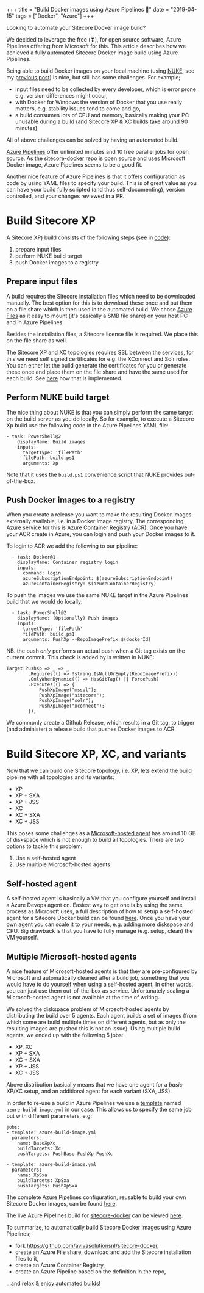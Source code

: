 +++
title = "Build Docker images using Azure Pipelines 🚀"
date = "2019-04-15"
tags = ["Docker", "Azure"]
+++

Looking to automate your Sitecore Docker image build? 

We decided to leverage the free (❣), for open source software, Azure Pipelines offering from Microsoft for this. This article describes how we achieved a fully automated Sitecore Docker image build using Azure Pipelines.
<!--more-->

Being able to build Docker images on your local machine (using [NUKE](http://www.nuke.build), see my [previous post](../build_using_nuke)) is nice, but still has some challenges. For example;

-  input files need to be collected by every developer, which is error prone e.g. version differences might occur,
- with Docker for Windows the version of Docker that you use really matters, e.g. stability issues tend to come and go,
- a build consumes lots of CPU and memory, basically making your PC unusable during a build (and Sitecore XP & XC builds take around 90 minutes)

All of above challenges can be solved by having an automated build.

[Azure Pipelines](https://azure.microsoft.com/en-us/services/devops/pipelines/) offer unlimited minutes and 10 free parallel jobs for open source. As the [sitecore-docker](https://github.com/avivasolutionsnl/sitecore-docker) repo is open source and uses Microsoft Docker image, Azure Pipelines seems to be a good fit. 

Another nice feature of Azure Pipelines is that it offers configuration as code by using YAML files to specify your build. This is of great value as you can have your build fully scripted (and thus self-documenting), version controlled, and your changes reviewed in a PR.


# Build Sitecore XP
A Sitecore XP) build consists of the following steps (see in [code](https://github.com/avivasolutionsnl/sitecore-docker/blob/master/azure-build-image.yml)):

1. prepare input files
1. perform NUKE build target
1. push Docker images to a registry

## Prepare input files
A build requires the Sitecore installation files which need to be downloaded manually. The best option for this is to download these once and put them on a file share which is then used in the automated build. We chose [Azure Files](https://docs.microsoft.com/en-us/azure/storage/files/storage-files-introduction) as it easy to mount (it's basically a SMB file share) on your host PC and in Azure Pipelines.

Besides the installation files, a Sitecore license file is required. We place this on the file share as well.

The Sitecore XP and XC topologies requires SSL between the services, for this we need self signed certificates for e.g. the XConnect and Solr roles. You can either let the build generate the certificates for you or generate these once and place them on the file share and have the same used for each build. See [here](https://github.com/avivasolutionsnl/sitecore-docker/blob/601f158cdbc69622b4c11ae5125ab19cdfdf4326/azure-build-image.yml#L46) how that is implemented.

## Perform NUKE build target
The nice thing about NUKE is that you can simply perform the same target on the build server as you do locally. So for example, to execute a Sitecore Xp build use the following code in the Azure Pipelines YAML file:
```
- task: PowerShell@2
    displayName: Build images
    inputs:
      targetType: 'filePath'
      filePath: build.ps1
      arguments: Xp
```
Note that it uses the `build.ps1` convenience script that NUKE provides out-of-the-box.

## Push Docker images to a registry
When you create a release you want to make the resulting Docker images externally available, i.e. in a Docker Image registry. The corresponding Azure service for this is Azure Container Registry (ACR). Once you have your ACR create in Azure, you can login and push your Docker images to it.

To login to ACR we add the following to our pipeline:
```
  - task: Docker@1
    displayName: Container registry login
    inputs:
      command: login
      azureSubscriptionEndpoint: $(azureSubscriptionEndpoint)
      azureContainerRegistry: $(azureContainerRegistry)
```

To push the images we use the same NUKE target in the Azure Pipelines build that we would do locally:
```
  - task: PowerShell@2
    displayName: (Optionally) Push images
    inputs:
      targetType: 'filePath'
      filePath: build.ps1
      arguments: PushXp --RepoImagePrefix $(dockerId)
```

NB. the push *only* performs an actual push when a Git tag exists on the current commit. This check is added by  is written in NUKE:
```
Target PushXp => _ => _
        .Requires(() => !string.IsNullOrEmpty(RepoImagePrefix))
        .OnlyWhenDynamic(() => HasGitTag() || ForcePush)
        .Executes(() => {
            PushXpImage("mssql");
            PushXpImage("sitecore");
            PushXpImage("solr");
            PushXpImage("xconnect");
        });
```

We commonly create a Github Release, which results in a Git tag, to trigger (and administer) a release build that pushes Docker images to ACR.

# Build Sitecore XP, XC, and variants
Now that we can build one Sitecore topology, i.e. XP, lets extend the build pipeline with all topologies and its variants:

- XP
- XP + SXA
- XP + JSS
- XC
- XC + SXA
- XC + JSS

This poses some challenges as a [Microsoft-hosted agent](https://docs.microsoft.com/en-us/azure/devops/pipelines/agents/hosted?view=azure-devops) has around 10 GB of diskspace which is not enough to build all topologies. There are two options to tackle this problem:

1. Use a self-hosted agent
1. Use multiple Microsoft-hosted agents

## Self-hosted agent
A self-hosted agent is basically a VM that you configure yourself and install a Azure Devops agent on. Easiest way to get one is by using the same process as Microsoft uses, a full description of how to setup a self-hosted agent for a Sitecore Docker build can be found [here](https://github.com/avivasolutionsnl/sitecore-docker/blob/master/SELF-HOSTED-AGENT.md). 
Once you have your own agent you can scale it to your needs, e.g. adding more diskspace and CPU.
Big drawback is that you have to fully manage (e.g. setup, clean) the VM yourself.

## Multiple Microsoft-hosted agents
A nice feature of Microsoft-hosted agents is that they are pre-configured by Microsoft and automatically cleaned after a build job, something that you would have to do yourself when using a self-hosted agent. In other words, you can just use them out-of-the-box as service. Unfortunately scaling a Microsoft-hosted agent is not available at the time of writing.

We solved the diskspace problem of Microsoft-hosted agents by distributing the build over 5 agents. Each agent builds a set of images (from which some are build multiple times on different agents, but as only the resulting images are pushed this is not an issue). Using multiple build agents, we ended up with the following 5 jobs:

- XP, XC
- XP + SXA
- XC + SXA
- XP + JSS
- XC + JSS

Above distribution basically means that we have one agent for a *basic* XP/XC setup, and an additional agent for each variant (SXA, JSS).

In order to re-use a build in Azure Pipelines we use a [template](https://docs.microsoft.com/en-us/azure/devops/pipelines/process/templates?view=azure-devops) named `azure-build-image.yml` in our case. This allows us to specify the same job but with different parameters, e.g:
```
jobs:
- template: azure-build-image.yml
  parameters:
    name: BaseXpXc
    buildTargets: Xc
    pushTargets: PushBase PushXp PushXc

- template: azure-build-image.yml
  parameters:
    name: XpSxa
    buildTargets: XpSxa
    pushTargets: PushXpSxa
```

The complete Azure Pipelines configuration, reusable to build your own Sitecore Docker images, can be found [here](https://github.com/avivasolutionsnl/sitecore-docker/blob/master/azure-pipelines.yml).

The live Azure Pipelines build for [sitecore-docker](https://github.com/avivasolutionsnl/sitecore-docker) can be viewed [here](https://dev.azure.com/avivasolutions-public/sitecore-docker/_build/results?buildId=115).

To summarize, to automatically build Sitecore Docker images using Azure Pipelines;

- fork https://github.com/avivasolutionsnl/sitecore-docker,
- create an Azure File share, download and add the Sitecore installation files to it,
- create an Azure Container Registry,
- create an Azure Pipeline based on the definition in the repo,

...and relax & enjoy automated builds!
